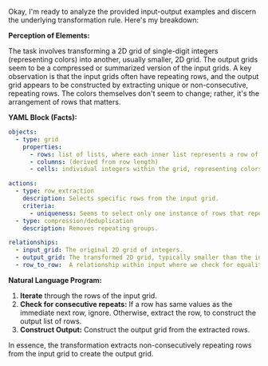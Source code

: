 Okay, I'm ready to analyze the provided input-output examples and discern the underlying transformation rule. Here's my breakdown:

**Perception of Elements:**

The task involves transforming a 2D grid of single-digit integers (representing colors) into another, usually smaller, 2D grid. The output grids seem to be a compressed or summarized version of the input grids.  A key observation is that the input grids often have repeating rows, and the output grid appears to be constructed by extracting unique or non-consecutive, repeating rows. The colors themselves don't seem to change; rather, it's the arrangement of rows that matters.

**YAML Block (Facts):**


```yaml
objects:
  - type: grid
    properties:
      - rows: list of lists, where each inner list represents a row of integers.
      - columns: (derived from row length)
      - cells: individual integers within the grid, representing colors.

actions:
  - type: row_extraction
    description: Selects specific rows from the input grid.
    criteria:
      - uniqueness: Seems to select only one instance of rows that repeat consecutively.
  - type: compression/deduplication
    description: Removes repeating groups.

relationships:
  - input_grid: The original 2D grid of integers.
  - output_grid: The transformed 2D grid, typically smaller than the input.
  - row_to_row:  A relationship within input where we check for equality of rows in terms of consecutive sequence

```


**Natural Language Program:**

1.  **Iterate** through the rows of the input grid.
2.  **Check for consecutive repeats:** If a row has same values as the immediate next row, ignore. Otherwise, extract the row, to construct the output list of rows.
3.  **Construct Output:** Construct the output grid from the extracted rows.

In essence, the transformation extracts non-consecutively repeating rows from the input grid to create the output grid.
